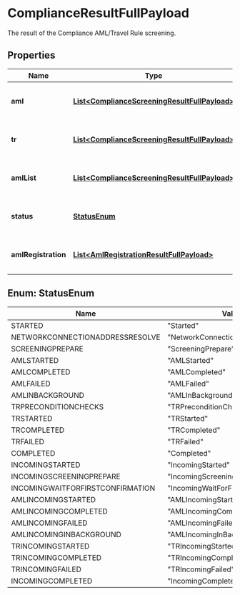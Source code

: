 

# ComplianceResultFullPayload

The result of the Compliance AML/Travel Rule screening.

## Properties

| Name | Type | Description | Notes |
|------------ | ------------- | ------------- | -------------|
|**aml** | [**List&lt;ComplianceScreeningResultFullPayload&gt;**](ComplianceScreeningResultFullPayload.md) | The end result of the AML screening. |  [optional] |
|**tr** | [**List&lt;ComplianceScreeningResultFullPayload&gt;**](ComplianceScreeningResultFullPayload.md) | The result of the Travel Rule screening. |  [optional] |
|**amlList** | [**List&lt;ComplianceScreeningResultFullPayload&gt;**](ComplianceScreeningResultFullPayload.md) | The list of all results of the AML screening. |  [optional] |
|**status** | [**StatusEnum**](#StatusEnum) | Status of compliance result screening. |  [optional] |
|**amlRegistration** | [**List&lt;AmlRegistrationResultFullPayload&gt;**](AmlRegistrationResultFullPayload.md) | The results of the AML address registration. |  [optional] |



## Enum: StatusEnum

| Name | Value |
|---- | -----|
| STARTED | &quot;Started&quot; |
| NETWORKCONNECTIONADDRESSRESOLVE | &quot;NetworkConnectionAddressResolve&quot; |
| SCREENINGPREPARE | &quot;ScreeningPrepare&quot; |
| AMLSTARTED | &quot;AMLStarted&quot; |
| AMLCOMPLETED | &quot;AMLCompleted&quot; |
| AMLFAILED | &quot;AMLFailed&quot; |
| AMLINBACKGROUND | &quot;AMLInBackground&quot; |
| TRPRECONDITIONCHECKS | &quot;TRPreconditionChecks&quot; |
| TRSTARTED | &quot;TRStarted&quot; |
| TRCOMPLETED | &quot;TRCompleted&quot; |
| TRFAILED | &quot;TRFailed&quot; |
| COMPLETED | &quot;Completed&quot; |
| INCOMINGSTARTED | &quot;IncomingStarted&quot; |
| INCOMINGSCREENINGPREPARE | &quot;IncomingScreeningPrepare&quot; |
| INCOMINGWAITFORFIRSTCONFIRMATION | &quot;IncomingWaitForFirstConfirmation&quot; |
| AMLINCOMINGSTARTED | &quot;AMLIncomingStarted&quot; |
| AMLINCOMINGCOMPLETED | &quot;AMLIncomingCompleted&quot; |
| AMLINCOMINGFAILED | &quot;AMLIncomingFailed&quot; |
| AMLINCOMINGINBACKGROUND | &quot;AMLIncomingInBackground&quot; |
| TRINCOMINGSTARTED | &quot;TRIncomingStarted&quot; |
| TRINCOMINGCOMPLETED | &quot;TRIncomingCompleted&quot; |
| TRINCOMINGFAILED | &quot;TRIncomingFailed&quot; |
| INCOMINGCOMPLETED | &quot;IncomingCompleted&quot; |



